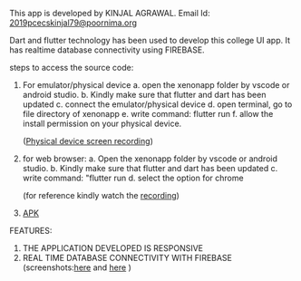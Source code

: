 This app is developed by KINJAL AGRAWAL.
Email Id: 2019pcecskinjal79@poornima.org

Dart and flutter technology has been used to develop this college UI app. It has realtime database connectivity using FIREBASE.

steps to access the source code:

1. For emulator/physical device
	a. open the xenonapp folder by vscode or android studio. 
	b. Kindly make sure that flutter and dart has been updated
	c. connect the emulator/physical device
	d. open terminal, go to file directory of xenonapp
	e. write command: flutter run
	f. allow the install permission on your physical device.

	([Physical device screen recording](https://drive.google.com/file/d/1JIsdgztnoNbc_TIXsTGUId74wvXidXSb/view?usp=sharing))

2. for web browser:
	a. Open the xenonapp folder by vscode or android studio. 
	b. Kindly make sure that flutter and dart has been updated
	c. write command: "flutter run
	d. select the option for chrome

	(for reference kindly watch the [recording](https://drive.google.com/file/d/1E68D9vJl3dsDOT16R1Hn9J6qGUDrP2Pz/view?usp=sharing))

3. [APK](https://drive.google.com/file/d/1Kgn-p9k6Yu6M-eNCZHZtq9m0jB0TiTzO/view?usp=sharing)


FEATURES:
1. THE APPLICATION DEVELOPED IS RESPONSIVE
2. REAL TIME DATABASE CONNECTIVITY WITH FIREBASE (screenshots:[here](https://drive.google.com/file/d/1R95su3Y1VA8rkSKNMbyHFqPW5q0PyDZb/view?usp=sharing) and [here](https://drive.google.com/file/d/1pgcWS4r1o-gkr2E29keVoZq72r5srKXu/view?usp=sharing) )
